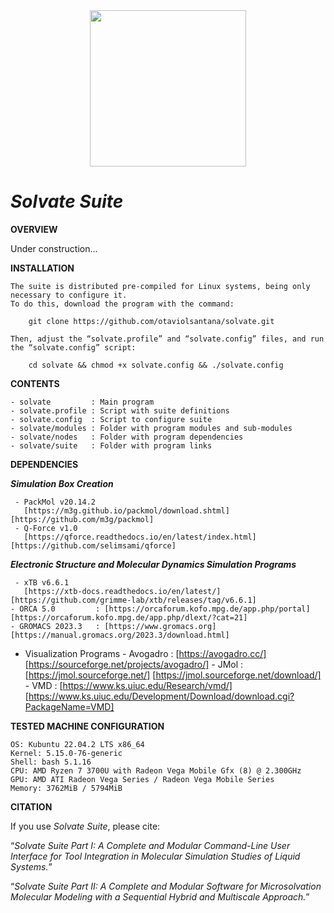 <div align="center">
<img src="https://user-images.githubusercontent.com/69423088/253824433-a6b55273-b084-4283-a0b6-b8d40bc52890.png" width="250px"/>
</div>

# _**Solvate Suite**_

**OVERVIEW**

Under construction...

**INSTALLATION**

	The suite is distributed pre-compiled for Linux systems, being only necessary to configure it.
	To do this, download the program with the command:
 
		git clone https://github.com/otaviolsantana/solvate.git
  
	Then, adjust the “solvate.profile” and “solvate.config” files, and run the “solvate.config” script:

		cd solvate && chmod +x solvate.config && ./solvate.config
 
**CONTENTS**

	- solvate         : Main program
	- solvate.profile : Script with suite definitions
	- solvate.config  : Script to configure suite
	- solvate/modules : Folder with program modules and sub-modules
	- solvate/nodes   : Folder with program dependencies
	- solvate/suite   : Folder with program links

**DEPENDENCIES**

   ***Simulation Box Creation***

     - PackMol v20.14.2
       [https://m3g.github.io/packmol/download.shtml]      [https://github.com/m3g/packmol]
     - Q-Force v1.0
       [https://qforce.readthedocs.io/en/latest/index.html][https://github.com/selimsami/qforce]

   ***Electronic Structure and Molecular Dynamics Simulation Programs***

     - xTB v6.6.1
       [https://xtb-docs.readthedocs.io/en/latest/]        [https://github.com/grimme-lab/xtb/releases/tag/v6.6.1]
	- ORCA 5.0         : [https://orcaforum.kofo.mpg.de/app.php/portal]      [https://orcaforum.kofo.mpg.de/app.php/dlext/?cat=21]
	- GROMACS 2023.3   : [https://www.gromacs.org]                           [https://manual.gromacs.org/2023.3/download.html]

   * Visualization Programs
	- Avogadro         : [https://avogadro.cc/]                              [https://sourceforge.net/projects/avogadro/]
	- JMol             : [https://jmol.sourceforge.net/]                     [https://jmol.sourceforge.net/download/]
	- VMD              : [https://www.ks.uiuc.edu/Research/vmd/]             [https://www.ks.uiuc.edu/Development/Download/download.cgi?PackageName=VMD]

**TESTED MACHINE CONFIGURATION**

	OS: Kubuntu 22.04.2 LTS x86_64 
	Kernel: 5.15.0-76-generic 
	Shell: bash 5.1.16 
	CPU: AMD Ryzen 7 3700U with Radeon Vega Mobile Gfx (8) @ 2.300GHz 
	GPU: AMD ATI Radeon Vega Series / Radeon Vega Mobile Series 
	Memory: 3762MiB / 5794MiB 

**CITATION**

If you use _Solvate Suite_, please cite:

“_Solvate Suite Part I: A Complete and Modular Command-Line User Interface for Tool Integration in Molecular Simulation Studies of Liquid Systems._”

“_Solvate Suite Part II: A Complete and Modular Software for Microsolvation Molecular Modeling with a Sequential Hybrid and Multiscale Approach._”
